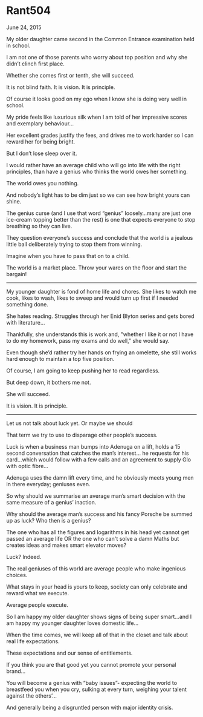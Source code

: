 # Rant504


June 24, 2015

My older daughter came second in the Common Entrance examination held in school.

I am not one of those parents who worry about top position and why she didn’t clinch first place.

Whether she comes first or tenth, she will succeed.

It is not blind faith. It is vision. It is principle.

Of course it looks good on my ego when I know she is doing very well in school.

My pride feels like luxurious silk when I am told of her impressive scores and exemplary behaviour…

Her excellent grades justify the fees, and drives me to work harder so I can reward her for being bright.

But I don’t lose sleep over it.

I would rather have an average child who will go into life with the right principles, than have a genius who thinks the world owes her something.

The world owes you nothing.

And nobody’s light has to be dim just so we can see how bright yours can shine.

The genius curse (and I use that word “genius” loosely…many are just one ice-cream topping better than the rest) is one that expects everyone to stop breathing so they can live.

They question everyone’s success and conclude that the world is a jealous little ball deliberately trying to stop them from winning.

Imagine when you have to pass that on to a child.

The world is a market place. Throw your wares on the floor and start the bargain!
***
My younger daughter is fond of home life and chores. She likes to watch me cook, likes to wash, likes to sweep and would turn up first if I needed something done.

She hates reading. Struggles through her Enid Blyton series and gets bored with literature…

Thankfully, she understands this is work and, "whether I like it or not I have to do my homework, pass my exams and do well," she would say. 

Even though she’d rather try her hands on frying an omelette, she still works hard enough to maintain a top five position.

Of course, I am going to keep pushing her to read regardless.

But deep down, it bothers me not.

She will succeed.

It is vision. It is principle.
***
Let us not talk about luck yet. Or maybe we should

That term we try to use to disparage other people’s success.

Luck is when a business man bumps into Adenuga on a lift, holds a 15 second conversation that catches the man’s interest... he requests for his card…which would follow with a few calls and an agreement to supply Glo with optic fibre…

Adenuga uses the damn lift every time, and he obviously meets young men in there everyday; geniuses even.

So why should we summarise an average man’s smart decision with the same measure of a genius’ inaction. 

Why should the average man’s success and his fancy Porsche be summed up as luck? Who then is a genius?

The one who has all the figures and logarithms in his head yet cannot get passed an average life OR the one who can't solve a damn Maths but creates ideas and makes smart elevator moves? 

Luck? Indeed.

The real geniuses of this world are average people who make ingenious choices.  

What stays in your head is yours to keep, society can only celebrate and reward what we execute.

Average people execute. 

So I am happy my older daughter shows signs of being super smart…and I am happy my younger daughter loves domestic life…

When the time comes, we will keep all of that in the closet and talk about real life expectations.

These expectations and our sense of entitlements. 

If you think you are that good yet you cannot promote your personal brand…

You will become a genius with “baby issues”- expecting the world to breastfeed you when you cry, sulking at every turn, weighing your talent against the others’…

And generally being a disgruntled person with major identity crisis.